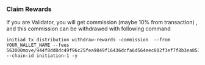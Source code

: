 ### Claim Rewards
If you are Validator, you will get commission (maybe 10% from transaction) , and this commission can be withdrawed with following command
```
initiad tx distribution withdraw-rewards -commission  --from YOUR_WALLET_NAME --fees 563000move/944f8dd8dc49f96c25fea9849f16436dcfa6d564eec802f3ef7f8b3ea85368ff --chain-id initiation-1 -y 
```
